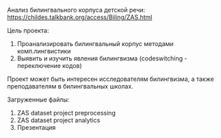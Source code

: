 Анализ билингвального корпуса детской речи: https://childes.talkbank.org/access/Biling/ZAS.html

Цель проекта:
1) Проанализировать билингвальный корпус методами комп.лингвистики
2) Выявить и изучить явления билингвизма (codeswitching - переключение кодов)

Проект может быть интересен исследователям билингвизма, а также преподавателям в билингвальных школах.

Загруженные файлы:

1) ZAS dataset project preprocessing
2) ZAS dataset project analytics
3) Презентация




